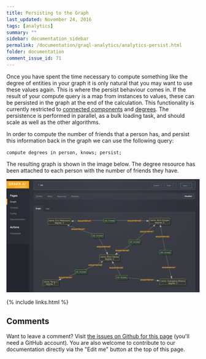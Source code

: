 ```yaml
---
title: Persisting to the Graph
last_updated: November 24, 2016
tags: [analytics]
summary: ""
sidebar: documentation_sidebar
permalink: /documentation/graql-analytics/analytics-persist.html
folder: documentation
comment_issue_id: 71
---
```


Once you have spent the time necessary to compute something like the degree of entities in your graph it is only natural that you may want to use these values again.
This is where the persist behaviour comes in.
If the result of your compute query is a map from instances to values, these can be persisted in the graph at the end of the calculation.
This functionality is currently restricted to [connected components](./analytics_connected_components.html) and [degrees](./analytics_degrees.html).
The persistence is performed in parallel, as a bulk loading task, and should scale as well as the other algorithms.

In order to compute the number of friends that a person has, and persist this information back in the graph we can use the following query:

```
compute degrees in person, knows; persist;
```

The resulting graph is shown in the image below.
The degree resource has been attached to each person with the number of friends they have.

![A simple social network.](/images/analytics_persist_degrees.png)

{% include links.html %}

## Comments
Want to leave a comment? Visit <a href="https://github.com/graknlabs/docs/issues/71" target="_blank">the issues on Github for this page</a> (you'll need a GitHub account). You are also welcome to contribute to our documentation directly via the "Edit me" button at the top of this page.
